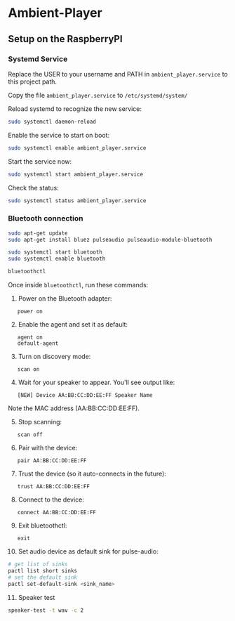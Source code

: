 # Ambient-Player

## Setup on the RaspberryPI

### Systemd Service

Replace the USER to your username and PATH in `ambient_player.service` to this project path.

Copy the file `ambient_player.service` to `/etc/systemd/system/`

Reload systemd to recognize the new service:

```sh
sudo systemctl daemon-reload
```

Enable the service to start on boot:

```sh
sudo systemctl enable ambient_player.service
```

Start the service now:

```sh
sudo systemctl start ambient_player.service
```

Check the status:

```sh
sudo systemctl status ambient_player.service
```

### Bluetooth connection

```sh
sudo apt-get update
sudo apt-get install bluez pulseaudio pulseaudio-module-bluetooth
```

```sh
sudo systemctl start bluetooth
sudo systemctl enable bluetooth
```

```sh
bluetoothctl
```

Once inside `bluetoothctl`, run these commands:

1. Power on the Bluetooth adapter:

```
   power on
```

2. Enable the agent and set it as default:

```
   agent on
   default-agent
```

3. Turn on discovery mode:

```
   scan on
```

4. Wait for your speaker to appear. You'll see output like:

```
   [NEW] Device AA:BB:CC:DD:EE:FF Speaker Name
```

Note the MAC address (AA:BB:CC:DD:EE:FF).

5. Stop scanning:

```
   scan off
```

6. Pair with the device:

```
   pair AA:BB:CC:DD:EE:FF
```

7. Trust the device (so it auto-connects in the future):

```
   trust AA:BB:CC:DD:EE:FF
```

8. Connect to the device:

```
   connect AA:BB:CC:DD:EE:FF
```

9. Exit bluetoothctl:

```
   exit
```

10. Set audio device as default sink for pulse-audio:

```sh
# get list of sinks
pactl list short sinks
# set the default sink
pactl set-default-sink <sink_name>
```

11. Speaker test

```sh
speaker-test -t wav -c 2
```
